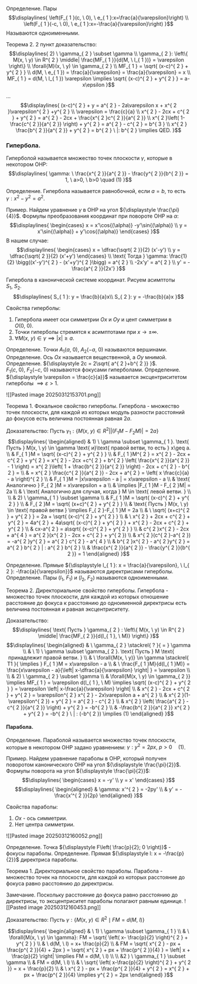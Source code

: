 Определение. 
Пары
$$\displaylines{
\left(F_{ 1 }(c, \  0), \  e_{ 1 }:x=\frac{a}{\varepsilon}\right) \\
\left(F_{ 1 }(-c, \  0), \  e_{ 1 }:x=-\frac{a}{\varepsilon}\right)
}$$
Называются одноименными.

Теорема 2. 2 пункт доказательство:
$$\displaylines{
2) \ \gamma_{ 2 } \subset \gamma \\
\gamma_{ 2 }: \left\{  M(x, \  y) \in  R^{ 2 } \middle|  \frac{MF_{ 1 }}{d(M, \  l_{ 1 })} = \varepsilon  \right\} \\
\forall{M}(x, \  y) \in  \gamma_{ 2 } \\
MF_{ 1 } = \sqrt{ (x-c)^{ 2 } + y^{ 2 } } \\
d(M, \  e_{ 1 }) = \frac{a}{\varepsilon} = \frac{a}{\varepsilon} = x \\
MF_{ 1 } = d(M, \  l_{ 1 }) \varepsilon \implies  \sqrt{ (x-c)^{ 2 } + y^{ 2 } } = a-x\epsilon
}$$

...
$$\displaylines{
(x-c)^{ 2 } + y = a^{ 2 } - 2a\varepsilon x + x^{ 2 }\varepsilon^{ 2 } +y^{ 2 } \\
\varepsilon = \frac{c}{a} \\
x^{ 2 } - 2cx +  c^{ 2 } + y^{ 2 } = a^{ 2 } - 2cx + \frac{x^{ 2 }c^{ 2 }}{a^{ 2 }} \\
x^{ 2 }\left( 1- \frac{c^{ 2 }}{a^{ 2 }} \right) + y^{ 2 } = a^{ 2 } - c^{ 2 } = b^{ 3 } \\
x^{ 2 } \frac{b^{ 2 }}{a^{ 2 }} + y^{ 2 } = b^{ 2 } \ |: b^{ 2 } \implies QED.
}$$

### Гипербола.
Гиперболой называется множество точек плоскости ${\displaystyle \gamma}$, которые в некотором ОНР:
$$\displaylines{
\gamma: \ \frac{x^{ 2 }}{a^{ 2 }} - \frac{y^{ 2 }}{b^{ 2 }} = 1, \  a>0, \  b>0 \quad (1)
}$$

Определение.
Гипербола называется равнобочной, если ${\displaystyle a = b}$, то есть ${\displaystyle \gamma: x^{ 2 } - y^{ 2 } = a^{ 2 }}$.

Пример.
Найдем уравнение ${\displaystyle \gamma}$ в ОНР на угол ${\displaystyle \frac{\pi}{4}}$.
Формулы преобразования координат при повороте ОНР на ${\displaystyle \alpha}$:
$$\displaylines{
\begin{cases}
x = x'\cos{(\alpha)} -y'\sin{(\alpha)} \\
y = x'\sin{(\alpha)} + y'\cos{(\alpha)}
\end{cases}
}$$
В нашем случае:
$$\displaylines{
\begin{cases}
x = \dfrac{\sqrt{ 2 }}{2} (x'-y') \\
y = \dfrac{\sqrt{ 2 }}{2} (x'+y')
\end{cases} \\
\text{ Тогда } \gamma: \frac{1}{2} \bigg((x'-y')^{ 2 } - (x'+y')^{ 2 }\bigg) = a^{ 2 } \\
-2x'y' = a^{ 2 } \\
y' = -\frac{a^{ 2 }}{2x'}
}$$

Гипербола в канонической системе координат.
Рисуем асимптоты ${\displaystyle S_{ 1 }, \ S_{ 2 }}$.
$$\displaylines{
S_{ 1 }: y = \frac{b}{a}x\\
S_{ 2 }: y = -\frac{b}{a}x
}$$

Свойства гиперболы:
1. Гипербола имеет оси симметрии ${\displaystyle Ox}$ и ${\displaystyle Oy}$ и цент симметрии в ${\displaystyle O(0, \ 0)}$.
2. Точки гиперболы стремятся к асимптотами при ${\displaystyle x \to \pm \infty}$.
3. ${\displaystyle \forall{M(x, \ y) \in \gamma} \implies |x| \geq a}$.

Определение. Точки ${\displaystyle A_{ 1 }(a, \ 0), \ A_{ 2 }(-a, \ 0)}$ называются вершинами.
Определение. Ось ${\displaystyle Ox}$ называется вещественной, а ${\displaystyle Oy}$ мнимой.
Определение. ${\displaystyle 2c = 2\sqrt{ a^{ 2 }+b^{ 2 }} }$. ${\displaystyle F_{ 1 }(c, \ 0), \ F_{ 2 }(-c, \ 0)}$ называются фокусами гиперболами.
Определение. ${\displaystyle \varepsilon = \frac{c}{a}}$ называется эксцентриситетом гиперболы ${\displaystyle \implies \varepsilon>1}$.

![[Pasted image 20250312153701.png]]

Теорема 1. Фокальное свойство гиперболы.
Гипербола - множество точек плоскости, для каждой из которых модуль разности расстояний до фокусов есть величина постоянная равная ${\displaystyle 2a}$.

Доказательство:
Пусть ${\displaystyle \gamma_{ 1 }: \{ M(x, \ y) \in R^{ 2 } \big| |(F_{ 1 }M - F_{ 2 }M)| = 2a \}}$
$$\displaylines{
\begin{aligned}
& 1) \ \gamma \subset \gamma_{ 1 }. \text{ Пусть } M(x, \  y) \in \gamma \text{ и}\text{ правой ветви, то есть } x\geq a. \\
& F_{ 1 }M = \sqrt{ (x-c)^{ 2 } + y^{ 2 } } \\
& F_{ 1 }M^{ 2 } =  x^{ 2 } - 2cx + c^{ 2 } + y^{ 2 } = x^{ 2 } - 2cx +c^{ 2 } + b^{ 2 } \left( \frac{x^{ 2 }}{a^{ 2 }} - 1 \right) = x^{ 2 }\left( 1 + \frac{b^{ 2 }}{a^{ 2 }} \right) - 2cx + c^{ 2 } - b^{ 2 } =  \\
& = x^{ 2 } \frac{c^{ 2 }}{a^{ 2 }} - 2cx + a^{ 2 } = \left( x \frac{c}{a} - a \right)^{ 2 } \\
& F_{ 1 }M = |x\varepsilon - a | = x\varepsilon - a \\
& \text{ Аналогично } F_{ 2 }M = x\varepsilon + a \\
& \implies  |F_{ 1 }M - F_{ 2 }M| = 2a \\
& \ \text{ Аналогично для случая, когда } M \in  \text{ левой ветви. }  \\ \\
& 2) \ \gamma_{ 1 } \subset \gamma \\
& F_{ 1 }M = \sqrt{ (x-c)^{ 2 } + y^{ 2 } } \\
& F_{ 2 }M = \sqrt{ (x+c)^{ 2 } + y^{ 2 } } \\
& \text{ Пусть } M(x, \  y) \in  \text{ правой ветви } \implies F_{ 2 }-F_{ 1 }M = 2a \\
& \ \sqrt{ (x+c)^{ 2 } + y^{ 2 } } = 2a + \sqrt{ (x-c)^{ 2 } + y^{ 2 } } \\
& \ x^{ 2 } + 2cx + c^{ 2 } + y^{ 2 } = 4a^{ 2 } + 4a\sqrt{ (x-c)^{ 2 } + y^{ 2 } } + x^{ 2 }  - 2cx + c^{ 2 } + y^{ 2 } \\
& cx-a^{ 2 } = a\sqrt{ (x-c)^{ 2 } + y^{ 2 } } \\
& c^{ 2 }x^{ 2 } - 2cx + a^{ 4 } = a^{ 2 }(x^{ 2 } - 2cx + c^{ 2 } + y^{ 2 }) \\
& x^{ 2 }(c^{ 2 }-a^{ 2 }) = -a^{ 2 }y^{ 2 } = a^{ 2 } c^{ 2 } - a^{ 4 } \\
& b^{ 2 }x^{ 2 } - a^{ 2 }y^{ 2 } = a^{ 2 } b^{ 2 } | : a^{ 2 } b^{ 2 } \\
& \frac{x^{ 2 }}{a^{ 2 }} - \frac{y^{ 2 }}{b^{ 2 }} = 1
\end{aligned}
}$$

Определение. Прямые ${\displaystyle l_{ 1 }: x = \frac{a}{\varepsilon}, \ l_{ 2 }: -\frac{a}{\varepsilon}}$ называются директрисами гиперболы.
Определение. Пары ${\displaystyle (l_{ 1 }, \ F_{ 1 })}$ и ${\displaystyle (l_{ 2 }, \ F_{ 2 })}$ называются одноименными.

Теорема 2. Директориальное  свойство гиперболы.
Гипербола - множество точек плоскости, для каждой из которых отношение расстояние до фокуса к расстоянию до одноименной директрисы есть величина постоянная и равная эксцентриситету.

Доказательство:
$$\displaylines{
\text{ Пусть } \gamma_{ 2 } : \left\{  M(x, \  y) \in  R^{ 2 } \middle|  \frac{MF_{ 2 }}{d(l_{ 1 }, \  M)}  \right\}
}$$
$$\displaylines{
\begin{aligned}
& \ \gamma_{ 2 } \stackrel{ ? }{ = } \gamma \\
& \ 1) \ \gamma \subset \gamma_{ 2 }. \text{ Пусть } M \text{ принадлежит правой ветви. } \\
& \ \forall{M(x, \  y)} \in  \gamma \stackrel{ T1 }{ \implies  } F_{ 1 }M = x\varepsilon - a \\
& \ \frac{F_{ 1 }M}{d(l_{ 1 }M)} = \frac{x\varepsilon - a}{\left| x-\dfrac{a}{\varepsilon} \right| } = \varepsilon \\ \\
& 2) \ \gamma_{ 2 } \subset \gamma \\
& \forall{M(x, \  y) \in  \gamma_{ 2 }} \implies  MF_{ 1 } = \varepsilon d(l_{ 1 }, \  M) \implies  \sqrt{ (x-c)^{ 2 } + y^{ 2 }  } = \varepsilon \left| x-\frac{a}{\varepsilon} \right| \\
& x^{ 2 } - 2cx + c^{ 2 } + y^{ 2 } = \varepsilon^{ 2 } x^{ 2 } - 2x\varepsilon a + a^{ 2 } \\
& x^{ 2 }(1-\varepsilon^{ 2 }) + y^{ 2 } = a^{ 2 } - c^{ 2 } \\
& x^{ 2 } \left(  \frac{a^{ 2 } - c^{ 2 }}{a^{ 2 }}  \right) + y^{ 2 } = -b^{ 2 } \\
& -\frac{b^{ 2 }}{a^{ 2 }} x^{ 2 } + y^{ 2 } = -b^{ 2 } \ | : (-b^{ 2 }) \implies  (1)
\end{aligned}
}$$

#### Парабола.
Определение. Параболой называется множество точек плоскости, которые в некотором ОНР задано уравнением: ${\displaystyle \gamma : y^{ 2 } = 2px, \ p>0 \quad (1)}$.

Пример. Найдем уравнение параболы в ОНР, который получен поворотом канонического ОНР на угол ${\displaystyle \frac{\pi}{2}}$.
Формулы поворота на угол ${\displaystyle \frac{\pi}{2}}$:
$$\displaylines{
\begin{cases}
x = -y'  \\
y = x'
\end{cases}
}$$
$$\displaylines{
\begin{aligned}
& \gamma: x'^{ 2 } = -2py' \\
& y' = -\frac{x'^{ 2 }}{2p}
\end{aligned}
}$$

Свойства параболы:
1. ${\displaystyle Ox}$ - ось симметрии.
2. Нет центра симметрии.

![[Pasted image 20250312160052.png]]

Определение. Точка ${\displaystyle F\left( \frac{p}{2}; 0 \right)}$ - фокусы параболы.
Определение. Прямая ${\displaystyle l: x = -\frac{p}{2}}$ директриса параболы.

Теорема 1. Директориальное свойство параболы.
Парабола - множество точек на плоскости, для каждой из которых расстояние до фокуса равно расстоянию до директрисы.

Замечание. Поскольку расстояние до фокуса равно расстоянию до директрисы, то эксцентриситет параболы полагают равным единице.
![[Pasted image 20250312160453.png]]

Доказательство:
Пусть ${\displaystyle \gamma: \{ M(x, \ y) \in R^{ 2 } \mid FM = d(M, \ l) \}}$

$$\displaylines{
\begin{aligned}
& \ 1) \ \gamma \subset \gamma_{ 1 } \\
& \ \forall{M(x, \  y) \in  \gamma}: FM = \sqrt{ \left( x- \frac{p}{2} \right)^{ 2 } + y^{ 2 } } \\
& \ d(M, \ l) = x+ \frac{p}{2} \\
& FM = \sqrt{ x^{ 2 } - px + \frac{p^{ 2 }}{4} + 2px } = \sqrt{ x^{ 2 } + px + \frac{p^{ 2 }}{4} } = \left| x + \frac{p}{2} \right| \implies  FM = d(M, \  l) \\ \\
&2 ) \ \gamma_{ 1 } \subset \gamma \\
& FM = d(M, \  l) \\
& \ \sqrt{ \left( x-\frac{p}{2} \right)^{ 2 }  + y^{ 2 }} = x + \frac{p}{2} \\
 & \ x^{ 2 } - px + \frac{p^{ 2 }}{4} + y^{ 2 } = x^{ 2 } + px + \frac{p^{ 2 }}{4} \implies  y^{ 2 } = 2px
\end{aligned}
}$$
